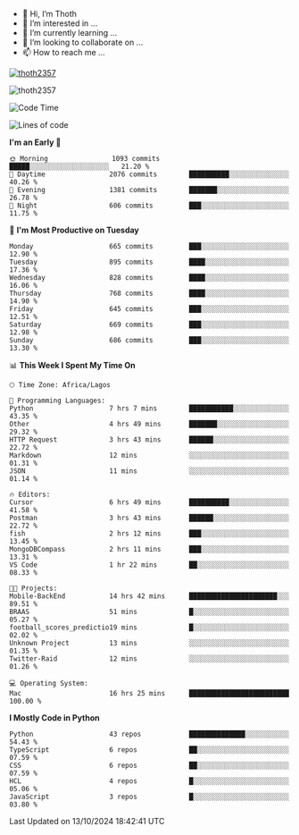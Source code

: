 <!---
thoth2357/thoth2357 is a ✨ special ✨ repository because its `README.md` (this file) appears on your GitHub profile.
You can click the Preview link to take a look at your changes.
--->

- 👋 Hi, I’m Thoth
- 👀 I’m interested in ...
- 🌱 I’m currently learning ...
- 💞️ I’m looking to collaborate on ...
- 📫 How to reach me ...


<p align="left"> <a href="https://github.com/ryo-ma/github-profile-trophy"><img src="https://github-profile-trophy.vercel.app/?username=thoth2357&theme=gruvbox&no-bg=true&no-frame=false&title=MultiLanguage,Commits,Repositories,Stars,Followers,PullRequest,Reviews,Issues" alt="thoth2357" /></a> </p>

<p align="left"> <img src="https://komarev.com/ghpvc/?username=thoth2357&label=Profile%20views&color=0e75b6&style=flat" alt="thoth2357" /> </p>

<!--START_SECTION:waka-->
![Code Time](http://img.shields.io/badge/Code%20Time-3%2C319%20hrs%2048%20mins-blue)

![Lines of code](https://img.shields.io/badge/From%20Hello%20World%20I%27ve%20Written-30.7%20million%20lines%20of%20code-blue)

**I'm an Early 🐤** 

```text
🌞 Morning                1093 commits        █████░░░░░░░░░░░░░░░░░░░░   21.20 % 
🌆 Daytime                2076 commits        ██████████░░░░░░░░░░░░░░░   40.26 % 
🌃 Evening                1381 commits        ███████░░░░░░░░░░░░░░░░░░   26.78 % 
🌙 Night                  606 commits         ███░░░░░░░░░░░░░░░░░░░░░░   11.75 % 
```
📅 **I'm Most Productive on Tuesday** 

```text
Monday                   665 commits         ███░░░░░░░░░░░░░░░░░░░░░░   12.90 % 
Tuesday                  895 commits         ████░░░░░░░░░░░░░░░░░░░░░   17.36 % 
Wednesday                828 commits         ████░░░░░░░░░░░░░░░░░░░░░   16.06 % 
Thursday                 768 commits         ████░░░░░░░░░░░░░░░░░░░░░   14.90 % 
Friday                   645 commits         ███░░░░░░░░░░░░░░░░░░░░░░   12.51 % 
Saturday                 669 commits         ███░░░░░░░░░░░░░░░░░░░░░░   12.98 % 
Sunday                   686 commits         ███░░░░░░░░░░░░░░░░░░░░░░   13.30 % 
```


📊 **This Week I Spent My Time On** 

```text
🕑︎ Time Zone: Africa/Lagos

💬 Programming Languages: 
Python                   7 hrs 7 mins        ███████████░░░░░░░░░░░░░░   43.35 % 
Other                    4 hrs 49 mins       ███████░░░░░░░░░░░░░░░░░░   29.32 % 
HTTP Request             3 hrs 43 mins       ██████░░░░░░░░░░░░░░░░░░░   22.72 % 
Markdown                 12 mins             ░░░░░░░░░░░░░░░░░░░░░░░░░   01.31 % 
JSON                     11 mins             ░░░░░░░░░░░░░░░░░░░░░░░░░   01.14 % 

🔥 Editors: 
Cursor                   6 hrs 49 mins       ██████████░░░░░░░░░░░░░░░   41.58 % 
Postman                  3 hrs 43 mins       ██████░░░░░░░░░░░░░░░░░░░   22.72 % 
fish                     2 hrs 12 mins       ███░░░░░░░░░░░░░░░░░░░░░░   13.45 % 
MongoDBCompass           2 hrs 11 mins       ███░░░░░░░░░░░░░░░░░░░░░░   13.31 % 
VS Code                  1 hr 22 mins        ██░░░░░░░░░░░░░░░░░░░░░░░   08.33 % 

🐱‍💻 Projects: 
Mobile-BackEnd           14 hrs 42 mins      ██████████████████████░░░   89.51 % 
BRAAS                    51 mins             █░░░░░░░░░░░░░░░░░░░░░░░░   05.27 % 
football_scores_predictio19 mins             █░░░░░░░░░░░░░░░░░░░░░░░░   02.02 % 
Unknown Project          13 mins             ░░░░░░░░░░░░░░░░░░░░░░░░░   01.35 % 
Twitter-Raid             12 mins             ░░░░░░░░░░░░░░░░░░░░░░░░░   01.26 % 

💻 Operating System: 
Mac                      16 hrs 25 mins      █████████████████████████   100.00 % 
```

**I Mostly Code in Python** 

```text
Python                   43 repos            ██████████████░░░░░░░░░░░   54.43 % 
TypeScript               6 repos             ██░░░░░░░░░░░░░░░░░░░░░░░   07.59 % 
CSS                      6 repos             ██░░░░░░░░░░░░░░░░░░░░░░░   07.59 % 
HCL                      4 repos             █░░░░░░░░░░░░░░░░░░░░░░░░   05.06 % 
JavaScript               3 repos             █░░░░░░░░░░░░░░░░░░░░░░░░   03.80 % 
```




 Last Updated on 13/10/2024 18:42:41 UTC
<!--END_SECTION:waka-->
<!--![](http://github-profile-summary-cards.vercel.app/api/cards/profile-details?username=thoth2357&theme=2077)

![](http://github-profile-summary-cards.vercel.app/api/cards/stats?username=thoth2357&theme=2077)![](http://github-profile-summary-cards.vercel.app/api/cards/productive-time?username=thoth2357&theme=2077&utcOffset=8) -->
